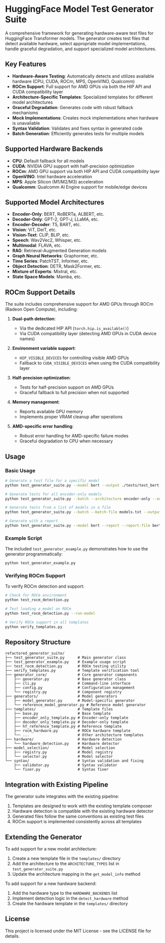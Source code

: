 # HuggingFace Model Test Generator Suite

A comprehensive framework for generating hardware-aware test files for HuggingFace Transformer models. The generator creates test files that detect available hardware, select appropriate model implementations, handle graceful degradation, and support specialized model architectures.

## Key Features

- **Hardware-Aware Testing**: Automatically detects and utilizes available hardware (CPU, CUDA, ROCm, MPS, OpenVINO, Qualcomm)
- **ROCm Support**: Full support for AMD GPUs via both the HIP API and CUDA compatibility layer
- **Architecture-Specific Templates**: Specialized templates for different model architectures
- **Graceful Degradation**: Generates code with robust fallback mechanisms
- **Mock Implementations**: Creates mock implementations when hardware is unavailable
- **Syntax Validation**: Validates and fixes syntax in generated code
- **Batch Generation**: Efficiently generates tests for multiple models

## Supported Hardware Backends

- **CPU**: Default fallback for all models
- **CUDA**: NVIDIA GPU support with half-precision optimization
- **ROCm**: AMD GPU support via both HIP API and CUDA compatibility layer
- **OpenVINO**: Intel hardware acceleration
- **MPS**: Apple Silicon (M1/M2/M3) acceleration
- **Qualcomm**: Qualcomm AI Engine support for mobile/edge devices

## Supported Model Architectures

- **Encoder-Only**: BERT, RoBERTa, ALBERT, etc.
- **Decoder-Only**: GPT-2, GPT-J, LLaMA, etc.
- **Encoder-Decoder**: T5, BART, etc.
- **Vision**: ViT, DeiT, etc.
- **Vision-Text**: CLIP, BLIP, etc.
- **Speech**: Wav2Vec2, Whisper, etc.
- **Multimodal**: FLAVA, etc.
- **RAG**: Retrieval-Augmented Generation models
- **Graph Neural Networks**: Graphormer, etc.
- **Time Series**: PatchTST, Informer, etc.
- **Object Detection**: DETR, Mask2Former, etc.
- **Mixture of Experts**: Mixtral, etc.
- **State Space Models**: Mamba, etc.

## ROCm Support Details

The suite includes comprehensive support for AMD GPUs through ROCm (Radeon Open Compute), including:

1. **Dual-path detection**: 
   - Via the dedicated HIP API (`torch.hip.is_available()`)
   - Via CUDA compatibility layer (detecting AMD GPUs in CUDA device names)

2. **Environment variable support**:
   - `HIP_VISIBLE_DEVICES` for controlling visible AMD GPUs
   - Fallback to `CUDA_VISIBLE_DEVICES` when using the CUDA compatibility layer

3. **Half-precision optimization**:
   - Tests for half-precision support on AMD GPUs
   - Graceful fallback to full precision when not supported

4. **Memory management**:
   - Reports available GPU memory
   - Implements proper VRAM cleanup after operations

5. **AMD-specific error handling**:
   - Robust error handling for AMD-specific failure modes
   - Graceful degradation to CPU when necessary

## Usage

### Basic Usage

```bash
# Generate a test file for a specific model
python test_generator_suite.py --model bert --output ./tests/test_bert.py

# Generate tests for all encoder-only models
python test_generator_suite.py --batch --architecture encoder-only --output-dir ./generated_tests/

# Generate tests from a list of models in a file
python test_generator_suite.py --batch --batch-file models.txt --output-dir ./generated_tests/

# Generate with a report
python test_generator_suite.py --model bert --report --report-file bert_report.md
```

### Example Script

The included `test_generator_example.py` demonstrates how to use the generator programmatically:

```bash
python test_generator_example.py
```

### Verifying ROCm Support

To verify ROCm detection and support:

```bash
# Check for ROCm environment
python test_rocm_detection.py

# Test loading a model on ROCm
python test_rocm_detection.py --run-model

# Verify ROCm support in all templates
python verify_templates.py
```

## Repository Structure

```
refactored_generator_suite/
├── test_generator_suite.py      # Main generator class
├── test_generator_example.py    # Example usage script
├── test_rocm_detection.py       # ROCm testing utility
├── verify_templates.py          # Template verification tool
├── generator_core/              # Core generator components
│   ├── generator.py             # Base generator class
│   ├── cli.py                   # Command-line interface
│   ├── config.py                # Configuration management
│   └── registry.py              # Component registry
├── generators/                  # Model generators
│   ├── model_generator.py       # Model-specific generator
│   └── reference_model_generator.py # Reference model generator
├── templates/                   # Template files
│   ├── base.py                  # Base template
│   ├── encoder_only_template.py # Encoder-only template
│   ├── decoder_only_template.py # Decoder-only template
│   ├── hf_reference_template.py # Reference template
│   ├── rocm_hardware.py         # ROCm hardware template
│   └── ...                      # Other architecture templates
├── hardware/                    # Hardware detection
│   └── hardware_detection.py    # Hardware detector
├── model_selection/             # Model selection
│   ├── registry.py              # Model registry
│   └── selector.py              # Model selector
└── syntax/                      # Syntax validation and fixing
    ├── validator.py             # Syntax validator
    └── fixer.py                 # Syntax fixer
```

## Integration with Existing Pipeline

The generator suite integrates with the existing pipeline:

1. Templates are designed to work with the existing template composer
2. Hardware detection is compatible with the existing hardware detector
3. Generated files follow the same conventions as existing test files
4. ROCm support is implemented consistently across all templates

## Extending the Generator

To add support for a new model architecture:

1. Create a new template file in the `templates/` directory
2. Add the architecture to the `ARCHITECTURE_TYPES` list in `test_generator_suite.py`
3. Update the architecture mapping in the `get_model_info` method

To add support for a new hardware backend:

1. Add the hardware type to the `HARDWARE_BACKENDS` list
2. Implement detection logic in the `detect_hardware` method
3. Create the hardware template in the `templates/` directory

## License

This project is licensed under the MIT License - see the LICENSE file for details.